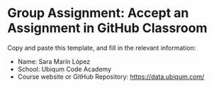 # Group Assignment: Accept an Assignment in GitHub Classroom

Copy and paste this template, and fill in the relevant information:
* Name: Sara Marín López
* School: Ubiqum Code Academy
* Course website or GitHub Repository: https://data.ubiqum.com/



